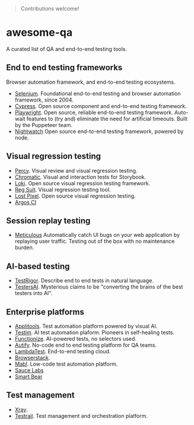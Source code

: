 <head>
 <link rel="icon" href="/gear.svg" type="image/svg+xml">
</head>

> Contributions welcome!

# awesome-qa
A curated list of QA and end-to-end testing tools.


## End to end testing frameworks

Browser automation framework, and end-to-end testing ecosystems.

- [Selenium](https://www.selenium.dev/). Foundational end-to-end testing and browser automation framework, since 2004.
- [Cypress](https://www.cypress.io/). Open source component and end-to-end testing framework.
- [Playwright](https://playwright.dev/). Open source, reliable end-to-end testing framework. Auto-wait features to (try and) eliminate the need for artificial timeouts. Built by the Puppeteer team.
- [Nightwatch](https://nightwatchjs.org/) Open source end-to-end testing framework, powered by node.

## Visual regression testing

- [Percy](https://percy.io/). Visual review and visual regression testing.
- [Chromatic](https://www.chromatic.com/). Visual and interaction tests for Storybook.
- [Loki](https://loki.js.org/). Open source visual regression testing framework.
- [Reg Suit](https://reg-viz.github.io/reg-suit/). Visual regression testing tool.
- [Lost Pixel](https://lost-pixel.com/). Open source visual regression testing.
- [Argos CI](https://argos-ci.com/)

## Session replay testing

- [Meticulous](https://meticulous.ai/) Automatically catch UI bugs on your web application by replaying user traffic. Testing out of the box with no maintenance burden.

## AI-based testing

- [TestRigor](https://testrigor.com/). Describe end to end tests in natural language.
- [TestersAI](https://www.testersai.com/). Mysterious claims to be "converting the brains of the best testers into AI".
  
## Enterprise platforms

- [Applitools](https://applitools.com/). Test automation platform powered by visual AI.
- [Testim](https://www.testim.io/). AI test automation plaform. Pioneers in self-healing tests.
- [Functionize](https://www.functionize.com/). AI-powered tests, no selectors used.
- [Autify](https://autify.com/). No-code end to end testing platform for QA teams.
- [LambdaTest](https://www.lambdatest.com/). End-to-end testing cloud.
- [Browserstack](https://www.browserstack.com/).
- [Mabl](https://www.mabl.com/). Low-code test automation platform.
- [Sauce Labs](https://saucelabs.com/)
- [Smart Bear](https://smartbear.com/)

## Test management

- [Xray](https://www.getxray.app/).
- [Testrail](https://www.testrail.com/). Test management and orchestration platform.

